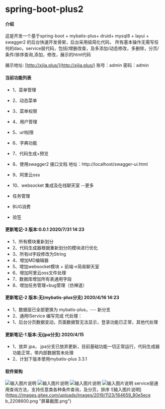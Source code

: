 # spring-boot-plus2

#### 介绍

这是开发一个基于spring-boot + mybatis-plus+ druid+ mysql8 + layui + swagger2 的后台快速开发骨架，后台采用级简化代码，
所有基本操作无需写任何的dao，service层代码，包括(增删改查，及多添加/动态修改，多删除，分页/条件/排序查询,添加，修改，展示的html代码

展示地址: [http://xijia.plus/](http://xijia.plus/) 账号：admin  密码：admin

#### 当前功能列表

- 1、菜单管理         
- 2、动态菜单    
- 3、菜单权限   
- 4、用户管理           
- 5、url权限         
- 6、字典功能                      
- 7、代码生成+预览   
- 8、使用swagger2 接口文档         地址：http://localhost/swagger-ui.html
- 9、阿里云oss
- 10、websocket 集成及在线聊天室
--更多

- 任务管理
- BUG消费
- 验签


#### 更新笔记-3 版本:0.0.1 2020/7/31 14:23
- 1、所有模块重新划分
- 2、代码生成器根据重新划分的模块进行优化
- 3、所有id字段修改为String
- 4、增加MD编辑器
- 5、增加websocket模块 + 前端->简易聊天室
- 6、增加阿里云oss文件处理
- 7、数据库增加所有表通用字段
- 8、增加任务管理+bug管理（仿禅道）


#### 更新笔记-2 版本:无(mybatis-plus分支)  2020/4/16 14:23
 - 1、数据层已全部更换为 mybatis-plus，--- 新分支
 - 2、通用IService 编写完成
代处理：
- 1、后台分页数据变动，页面数据暂无法显示，登录功能已正常，其他代处理


#### 更新笔记-1 版本:无(jpa分支) 2020/4/15
 - 1、放弃 jpa， jpa分支已放弃更新，目前基础功能一切正常运行，代码生成器功能正常，带内部数据暂未处理
 - 2、计划下版本使用mybatis-plus 3.3.1


#### 软件架构
![输入图片说明](https://images.gitee.com/uploads/images/2019/1117/024447_b426895b_2208600.png "屏幕截图.png")
![输入图片说明](https://images.gitee.com/uploads/images/2019/1117/024625_4836e129_2208600.png "屏幕截图.png")
![输入图片说明](https://images.gitee.com/uploads/images/2019/1123/164312_6a8e6a2c_2208600.png "屏幕截图.png")
![输入图片说明](https://images.gitee.com/uploads/images/2019/1123/164615_5679f96f_2208600.png "屏幕截图.png")
service层通用查询方法，支持任意类各种条件查询，及分页，排序
![输入图片说明](https://images.gitee.com/uploads/images/2019/1123/164659_80e5ece
b_2208600.png "屏幕截图.png")




